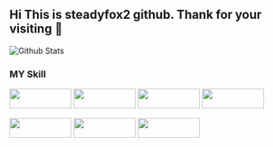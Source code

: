 
## Hi This is steadyfox2 github. Thank for your visiting 👋


![Github Stats](https://github-readme-stats.vercel.app/api?username=steadyfox2&theme=great-gatsby&show_icons=true)


### MY Skill

<img src="https://img.shields.io/badge/Python-3766AB?style=plastic-square&logo=Python&logoColor=white" width="110" height="35"/> <img src="https://img.shields.io/badge/Numpy-013243?style=plastic-square&logo=Numpy&logoColor=yellow" width="110" height="35"/> <img src="https://img.shields.io/badge/Pandas-150458?style=plastic-square&logo=Pandas&logoColor=white" width="110" height="35"/> <img src="https://img.shields.io/badge/scikit-learn-F7931E?style=plastic-square&logo=scikit-learn&logoColor=white" width="110" height="35"/> 

<img src="https://img.shields.io/badge/MYSQL-4479A1?style=plastic-square&logo=MYSQL&logoColor=white" width="110" height="35"/> <img src="https://img.shields.io/badge/Tableau-E97627?style=plastic-square&logo=Tableau&logoColor=white" width="110" height="35"/> <img src="https://img.shields.io/badge/PyTorch-EE4C2C?style=plastic-square&logo=PyTorch&logoColor=white" width="110" height="35"/>

<!--
**steadyfox2/steadyfox2** is a ✨ _special_ ✨ repository because its `README.md` (this file) appears on your GitHub profile.

Here are some ideas to get you started:

- 🔭 I’m currently working on ...
- 🌱 I’m currently learning ...
- 👯 I’m looking to collaborate on ...
- 🤔 I’m looking for help with ...
- 💬 Ask me about ...
- 📫 How to reach me: ...
- 😄 Pronouns: ...
- ⚡ Fun fact: ...
-->
